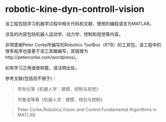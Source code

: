 # robotic-kine-dyn-controll-vision
该工程包括学习机器学过程中相关代码和文献，使用的编程语言为MATLAB。

涉及的内容包括机器人运动学、动力学、控制和视觉等内容。

非常感谢Peter Corke所编写的Robotics ToolBox（RTB）的工具包，该工程中的很多程序也是基于该工具箱编写，其链接为http://petercorke.com/wordpress/。

如有学习之用或者转载，请注明出处。

参考文献(包括但不限于)：
>熊有伦等《机器人学：建模、控制与视觉》

>布鲁诺等著《机器人学：建模、规划与控制》

>Peter Corke,Robotics,Vision and Control:Fundamental Algorithms in MATLAB
